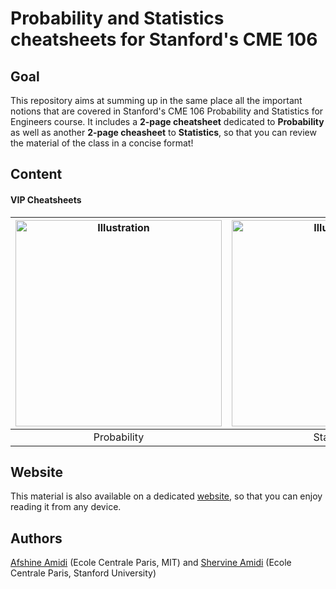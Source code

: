 # Probability and Statistics cheatsheets for Stanford's CME 106
## Goal
This repository aims at summing up in the same place all the important notions that are covered in Stanford's CME 106 Probability and Statistics for Engineers course. It includes a **2-page cheatsheet** dedicated to **Probability** as well as another **2-page cheasheet** to **Statistics**, so that you can review the material of the class in a concise format!

## Content
#### VIP Cheatsheets
|<a href="https://github.com/shervinea/stanford-cme-106-probability-and-statistics/blob/master/cheatsheet-probability.pdf"><img src="https://stanford.edu/~shervine/teaching/cme-106/illustrations/cover/en-001.png?" alt="Illustration" width="330px"/></a>|<a href="https://github.com/shervinea/stanford-cme-106-probability-and-statistics/blob/master/cheatsheet-statistics.pdf"><img src="https://stanford.edu/~shervine/teaching/cme-106/illustrations/cover/en-002.png?" alt="Illustration" width="330px"/></a>|
|:--:|:--:|
|Probability|Statistics|

## Website
This material is also available on a dedicated [website](https://stanford.edu/~shervine/teaching/cme-106), so that you can enjoy reading it from any device.

## Authors
[Afshine Amidi](https://twitter.com/afshinea) (Ecole Centrale Paris, MIT) and [Shervine Amidi](https://twitter.com/shervinea) (Ecole Centrale Paris, Stanford University)
